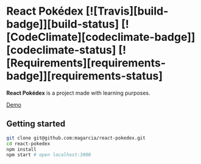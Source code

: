 # React Pokédex [![Travis][build-badge]][build-status] [![CodeClimate][codeclimate-badge]][codeclimate-status] [![Requirements][requirements-badge]][requirements-status]

**React Pokédex** is a project made with learning purposes.

[Demo](https://pokedex.magarcia.now.sh)

## Getting started

```sh
git clone git@github.com:magarcia/react-pokedex.git
cd react-pokedex
npm install
npm start # open localhost:3000
```
